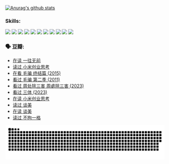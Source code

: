 
[![Anurag's github stats](https://github-readme-stats.vercel.app/api?username=w940853815)](https://github.com/anuraghazra/github-readme-stats)

### Skills:

<code><img height="32" src="https://cdn.jsdelivr.net/npm/simple-icons@v5/icons/python.svg"></code>
<code><img height="32" src="https://cdn.jsdelivr.net/npm/simple-icons@v5/icons/javascript.svg"></code>
<code><img height="32" src="https://cdn.jsdelivr.net/npm/simple-icons@v5/icons/django.svg"></code>
<code><img height="32" src="https://cdn.jsdelivr.net/npm/simple-icons@v5/icons/flask.svg"></code>
<code><img height="32" src="https://cdn.jsdelivr.net/npm/simple-icons@v5/icons/vuetify.svg"></code>
<code><img height="32" src="https://cdn.jsdelivr.net/npm/simple-icons@v5/icons/git.svg"></code>
<code><img height="32" src="https://cdn.jsdelivr.net/npm/simple-icons@v5/icons/docker.svg"></code>
<code><img height="32" src="https://cdn.jsdelivr.net/npm/simple-icons@v5/icons/postgresql.svg"></code>
<code><img height="32" src="https://cdn.jsdelivr.net/npm/simple-icons@v5/icons/elasticsearch.svg"></code>
<code><img height="32" src="https://cdn.jsdelivr.net/npm/simple-icons@v5/icons/macos.svg"></code>
<code><img height="32" src="https://cdn.jsdelivr.net/npm/simple-icons@v5/icons/linux.svg"></code>

### 🗣 豆瓣:

<!-- DOUBAN-ACTIVITIES:START -->
- [在读 一往无前](https://www.douban.com/people/136069238/status/4590507310/?_i=15098531)
- [读过 小米创业思考](https://www.douban.com/people/136069238/status/4590506983/?_i=15098531)
- [在看 毛骗 终结篇‎ (2015)](https://www.douban.com/people/136069238/status/4581971924/?_i=15098531)
- [看过 毛骗 第二季‎ (2011)](https://www.douban.com/people/136069238/status/4581971810/?_i=15098531)
- [看过 周处除三害 周處除三害‎ (2023)](https://www.douban.com/people/136069238/status/4575646701/?_i=15098531)
- [看过 三体‎ (2023)](https://www.douban.com/people/136069238/status/4574263039/?_i=15098531)
- [在读 小米创业思考](https://www.douban.com/people/136069238/status/4572047905/?_i=15098531)
- [读过 谈美](https://www.douban.com/people/136069238/status/4572047629/?_i=15098531)
- [在读 谈美](https://www.douban.com/people/136069238/status/4560861771/?_i=15098531)
- [读过 不拘一格](https://www.douban.com/people/136069238/status/4560861445/?_i=15098531)
<!-- DOUBAN-ACTIVITIES:END -->


![Snake animation](https://raw.githubusercontent.com/w940853815/w940853815/output/github-contribution-grid-snake.svg)

<!--
**w940853815/w940853815** is a ✨ _special_ ✨ repository because its `README.md` (this file) appears on your GitHub profile.

Here are some ideas to get you started:

- 🔭 I’m currently working on ...
- 🌱 I’m currently learning ...
- 👯 I’m looking to collaborate on ...
- 🤔 I’m looking for help with ...
- 💬 Ask me about ...
- 📫 How to reach me: ...
- 😄 Pronouns: ...
- ⚡ Fun fact: ...
-->
